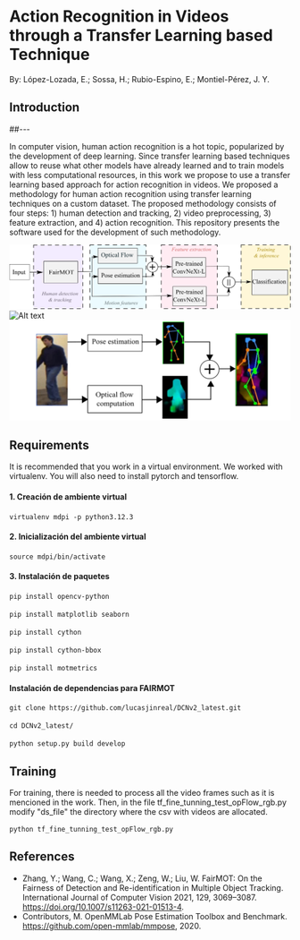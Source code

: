 # Action Recognition in Videos through a Transfer Learning based Technique 
By:  López-Lozada, E.; Sossa, H.; Rubio-Espino, E.; Montiel-Pérez, J. Y.

## Introduction 
##---


In computer vision, human action recognition is a hot topic, popularized by the development of deep learning. Since transfer learning based techniques allow to reuse what other models have already learned and to train models with less computational resources, in this work we propose to use a transfer learning based approach for action recognition in videos. We proposed a methodology for human action recognition using transfer learning techniques on a custom dataset. The proposed methodology consists of four steps: 1) human detection and tracking, 2) video preprocessing, 3) feature extraction, and 4) action recognition. This repository presents the software used for the development of such methodology.

<img title="Proposed method" alt="Alt text" src="/images/general_pipeline_proposed_method_mdpi.png">



<img title="Human tracking" alt="Alt text" src="/images/frame_cropped.png">

<img title="Human tracking" alt="Alt text" src="/images/preprocess.png">

## Requirements
It is recommended that you work in a virtual environment. We worked with virtualenv. You will also need to install pytorch and tensorflow.

#### 1. Creación de ambiente virtual 

    virtualenv mdpi -p python3.12.3 
     

#### 2. Inicialización del ambiente virtual 

    source mdpi/bin/activate
     

#### 3. Instalación de paquetes 

    pip install opencv-python 

    pip install matplotlib seaborn 

    pip install cython 

    pip install cython-bbox 

    pip install motmetrics

 
#### Instalación de dependencias para FAIRMOT 

    git clone https://github.com/lucasjinreal/DCNv2_latest.git 

    cd DCNv2_latest/ 

    python setup.py build develop

## Training
For training, there is needed to process all the video frames such as it is mencioned in the work. Then, in the file tf_fine_tunning_test_opFlow_rgb.py modify "ds_file" the directory where the csv with videos are allocated.

    python tf_fine_tunning_test_opFlow_rgb.py 
    
## References

- Zhang, Y.; Wang, C.; Wang, X.; Zeng, W.; Liu, W. FairMOT: On the Fairness of Detection and Re-identification in Multiple Object Tracking. International Journal of Computer Vision 2021, 129, 3069–3087. https://doi.org/10.1007/s11263-021-01513-4.
- Contributors, M. OpenMMLab Pose Estimation Toolbox and Benchmark. https://github.com/open-mmlab/mmpose, 2020. 
